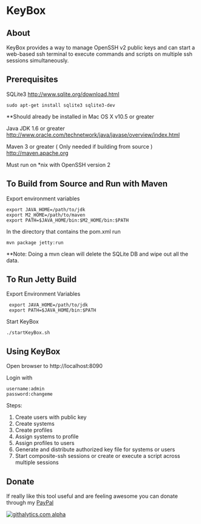 KeyBox
======

About
-----
KeyBox provides a way to manage OpenSSH v2 public keys and can start a web-based ssh terminal to execute commands and
scripts on multiple ssh sessions simultaneously.


Prerequisites
-------------
SQLite3
http://www.sqlite.org/download.html

    sudo apt-get install sqlite3 sqlite3-dev 

**Should already be installed in Mac OS X v10.5 or greater

Java JDK 1.6 or greater
http://www.oracle.com/technetwork/java/javase/overview/index.html

Maven 3 or greater ( Only needed if building from source )
http://maven.apache.org

Must run on *nix with OpenSSH version 2


To Build from Source and Run with Maven
------
Export environment variables

    export JAVA_HOME=/path/to/jdk
    export M2_HOME=/path/to/maven
    export PATH=$JAVA_HOME/bin:$M2_HOME/bin:$PATH

In the directory that contains the pom.xml run

	mvn package jetty:run

**Note: Doing a mvn clean will delete the SQLite DB and wipe out all the data.


To Run Jetty Build
------
Export Environment Variables

     export JAVA_HOME=/path/to/jdk
     export PATH=$JAVA_HOME/bin:$PATH

Start KeyBox
	
	./startKeyBox.sh


Using KeyBox
------
Open browser to http://localhost:8090

Login with 

	username:admin 
	password:changeme

Steps:

1. Create users with public key
2. Create systems
3. Create profiles
4. Assign systems to profile
5. Assign profiles to users
6. Generate and distribute authorized key file for systems or users
7. Start composite-ssh sessions or create or execute a script across multiple sessions


Donate
------
If really like this tool useful and are feeling awesome you can donate through my [PayPal](https://www.paypal.com/cgi-bin/webscr?cmd=_s-xclick&hosted_button_id=54K7AB3NRBM76)

[![githalytics.com alpha](https://cruel-carlota.pagodabox.com/1d63734e95044db2bb95500235c0df9e "githalytics.com")](http://githalytics.com/skavanagh/KeyBox)
